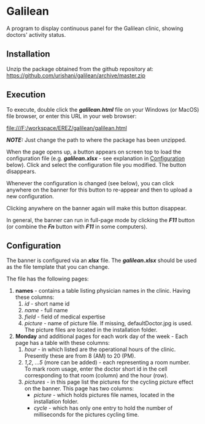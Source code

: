 # Galilean 
A program to display continuous panel for the Galilean 
clinic, showing doctors' activity status.

## Installation
Unzip the package obtained from the github repository at:
<https://github.com/urishani/galilean/archive/master.zip>

## Execution
To execute, double click the ***galilean.html*** 
file on your Windows (or MacOS) file browser, 
or enter this URL in your web browser:

<file:///F:/workspace/EREZ/galilean/galilean.html>

***NOTE:*** Just change the path to where the package has been unzipped.

When the page opens up, a button appears on screen top
to load the configuration file 
(e.g. ***galilean.xlsx*** - see explanation in 
[Configuration](#configuration) below).
Click and select the configuration file you modified.
The button disappears.

Whenever the configuration is changed (see below), you can click anywhere on the banner for this 
button to re-appear and then to upload a new configuration.

Clicking anywhere on the banner again will make this button disappear.

In general, the banner can run in full-page mode by clicking
the ***F11*** button (or combine the ***Fn*** button with ***F11*** 
in some computers).

## Configuration
The banner is configured via an ***xlsx*** file. The ***galilean.xlsx*** should
be used as the file template that you can change.

The file has the following pages:
1. **names** - contains a table listing physician names in the clinic. Having these columns:
   1. *id* - short name id
   2. *name* - full name
   3. *field* - field of medical expertise
   4. *picture* - name of picture file. If missing, defaultDoctor.jpg is used. 
The picture files are located in the installation folder.
2. **Monday** and additional pages for each work 
day of the week - Each page has a table 
with these columns:
   1. *hour* - in which listed are the operational hours of the clinic. Presently these are
        from 8 (AM) to 20 (PM).
   2. *1*,*2*, ...*5* (more can be added) - each representing a room number.    
To mark room usage, enter the doctor short 
id in the cell corresponding to
that room (column) and the hour (row).
   3. *pictures* - in this page list the pictures for the cycling picture effect on the banner. This page has two columns: 
      * *picture* - which holds pictures file names, located in the installation folder. 
      * *cycle* - which has only one entry to hold the number of 
milliseconds for the pictures cycling time.
